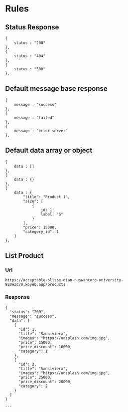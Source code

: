 # Rules

## Status Response

```
{
    status : "200"
},
{
    status : "404"
},
{
    status : "500"
},
```

## Default message base response

```
{
    message : "success"
},
{
    message : "failed"
},
{
    message : "error server"
},
```

## Default data array or object

```
{
    data : []
},
{
    data : {}
},
{
    data : {
        "title": "Product 1",
        "size": [
            {
                id: 1,
                label: "S"
            }
        ],
        "price": 15000,
        "category_id": 1
    }
},
```

## List Product

### Url

```
https://acceptable-blisse-dian-nuswantoro-university-920e3c70.koyeb.app/products
```

### Response

````
{
  "status": "200",
  "message": "success",
  "data": [
    {
      "id": 1,
      "title": "Sansiviera",
      "images": "https://unsplash.com/img.jpg",
      "price": 15000,
      "price_discount": 10000,
      "category": 1
    },
    {
      "id": 2,
      "title": "Sansiviera",
      "images": "https://unsplash.com/img.jpg",
      "price": 25000,
      "price_discount": 20000,
      "category": 2
    }
  ]
}

```
````
